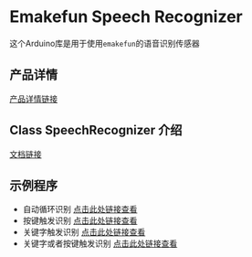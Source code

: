 # Emakefun Speech Recognizer

这个Arduino库是用于使用`emakefun`的语音识别传感器

## 产品详情

[产品详情链接]()

## Class SpeechRecognizer 介绍

[文档链接](https://emakefun-arduino-library.github.io/emakefun_speech_recognizer_deprecated/class_speech_recognizer.html)

## 示例程序

- 自动循环识别 [点击此处链接查看](https://emakefun-arduino-library.github.io/emakefun_speech_recognizer_deprecated/trigger_auto_8ino-example.html)
- 按键触发识别 [点击此处链接查看](https://emakefun-arduino-library.github.io/emakefun_speech_recognizer_deprecated/trigger_button_8ino-example.html)
- 关键字触发识别 [点击此处链接查看](https://emakefun-arduino-library.github.io/emakefun_speech_recognizer_deprecated/trigger_keyword_8ino-example.html)
- 关键字或者按键触发识别 [点击此处链接查看](https://emakefun-arduino-library.github.io/emakefun_speech_recognizer_deprecated/trigger_button_and_keyword_8ino-example.html)
